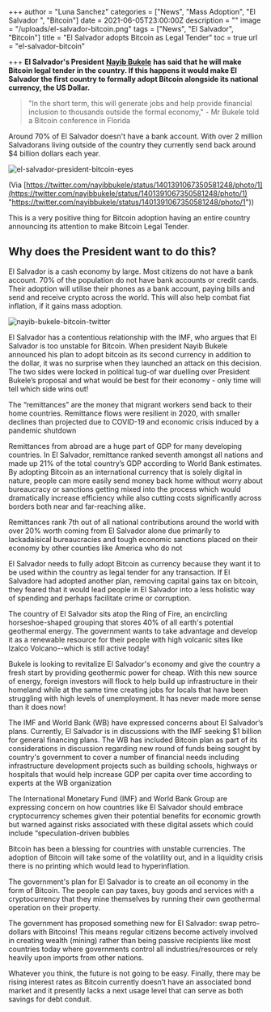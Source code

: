 +++
author = "Luna Sanchez"
categories = ["News", "Mass Adoption", "El Salvador ", "Bitcoin"]
date = 2021-06-05T23:00:00Z
description = ""
image = "/uploads/el-salvador-bitcoin.png"
tags = ["News", "El Salvador", "Bitcoin"]
title = "El Salvador adopts Bitcoin as Legal Tender"
toc = true
url = "el-salvador-bitcoin"

+++
**El Salvador's President** [**Nayib Bukele**](https://en.wikipedia.org/wiki/Nayib_Bukele) **has said that he will make Bitcoin legal tender in the country.  If this happens it would make El Salvador the first country to formally adopt Bitcoin alongside its national currency, the US Dollar.**

> "In the short term, this will generate jobs and help provide financial inclusion to thousands outside the formal economy," - Mr Bukele told a Bitcoin conference in Florida

Around 70% of El Salvador doesn't have a bank account.  With over 2 million Salvadorans living outside of the country they currently send back around $4 billion dollars each year.

![el-salvador-president-bitcoin-eyes](/uploads/el-salvador-bitcoin.png)

(Via [https://twitter.com/nayibbukele/status/1401391067350581248/photo/1](https://twitter.com/nayibbukele/status/1401391067350581248/photo/1) "https://twitter.com/nayibbukele/status/1401391067350581248/photo/1"))

This is a very positive thing for Bitcoin adoption having an entire country announcing its attention to make Bitcoin Legal Tender.

## Why does the President want to do this?

El Salvador is a cash economy by large.  Most citizens do not have a bank account.  70% of the population do not have bank accounts or credit cards.  Their adoption will utilise their phones as a bank account, paying bills and send and receive crypto across the world.  This will also help combat fiat inflation, if it gains mass adoption.

![nayib-bukele-bitcoin-twitter](/uploads/nayib-bukele-tweets-bitcoin.png)

El Salvador has a contentious relationship with the IMF, who argues that El Salvador is too unstable for Bitcoin. When president Nayib Bukele announced his plan to adopt bitcoin as its second currency in addition to the dollar, it was no surprise when they launched an attack on this decision. The two sides were locked in political tug-of war duelling over President Bukele’s proposal and what would be best for their economy - only time will tell which side wins out!

The “remittances” are the money that migrant workers send back to their home countries. Remittance flows were resilient in 2020, with smaller declines than projected due to COVID-19 and economic crisis induced by a pandemic shutdown

Remittances from abroad are a huge part of GDP for many developing countries. In El Salvador, remittance ranked seventh amongst all nations and made up 21% of the total country’s GDP according to World Bank estimates. By adopting Bitcoin as an international currency that is solely digital in nature, people can more easily send money back home without worry about bureaucracy or sanctions getting mixed into the process which would dramatically increase efficiency while also cutting costs significantly across borders both near and far-reaching alike.  
   
Remittances rank 7th out of all national contributions around the world with over 20% worth coming from El Salvador alone due primarily to lackadaisical bureaucracies and tough economic sanctions placed on their economy by other counties like America who do not

El Salvador needs to fully adopt Bitcoin as currency because they want it to be used within the country as legal tender for any transaction. If El Salvadore had adopted another plan, removing capital gains tax on bitcoin, they feared that it would lead people in El Salvador into a less holistic way of spending and perhaps facilitate crime or corruption.

The country of El Salvador sits atop the Ring of Fire, an encircling horseshoe-shaped grouping that stores 40% of all earth's potential geothermal energy. The government wants to take advantage and develop it as a renewable resource for their people with high volcanic sites like Izalco Volcano--which is still active today!

Bukele is looking to revitalize El Salvador's economy and give the country a fresh start by providing geothermic power for cheap. With this new source of energy, foreign investors will flock to help build up infrastructure in their homeland while at the same time creating jobs for locals that have been struggling with high levels of unemployment. It has never made more sense than it does now!

The IMF and World Bank (WB) have expressed concerns about El Salvador’s plans. Currently, El Salvador is in discussions with the IMF seeking $1 billion for general financing plans. The WB has included Bitcoin plan as part of its considerations in discussion regarding new round of funds being sought by country's government to cover a number of financial needs including infrastructure development projects such as building schools, highways or hospitals that would help increase GDP per capita over time according to experts at the WB organization  
   
 The International Monetary Fund (IMF) and World Bank Group are expressing concern on how countries like El Salvador should embrace cryptocurrency schemes given their potential benefits for economic growth but warned against risks associated with these digital assets which could include “speculation-driven bubbles

Bitcoin has been a blessing for countries with unstable currencies. The adoption of Bitcoin will take some of the volatility out, and in a liquidity crisis there is no printing which would lead to hyperinflation.

The government's plan for El Salvador is to create an oil economy in the form of Bitcoin. The people can pay taxes, buy goods and services with a cryptocurrency that they mine themselves by running their own geothermal operation on their property.  
   
The government has proposed something new for El Salvador: swap petro-dollars with Bitcoins! This means regular citizens become actively involved in creating wealth (mining) rather than being passive recipients like most countries today where governments control all industries/resources or rely heavily upon imports from other nations.

Whatever you think, the future is not going to be easy. Finally, there may be rising interest rates as Bitcoin currently doesn’t have an associated bond market and it presently lacks a next usage level that can serve as both savings for debt conduit.